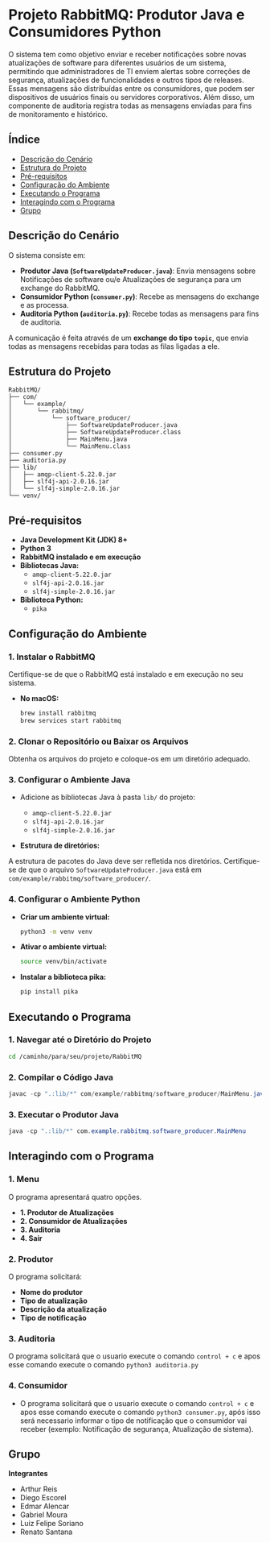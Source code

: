 # Projeto RabbitMQ: Produtor Java e Consumidores Python

O sistema tem como objetivo enviar e receber notificações sobre novas atualizações de software para diferentes usuários de um sistema, permitindo que administradores de TI enviem alertas sobre correções de segurança, atualizações de funcionalidades e outros tipos de releases. Essas mensagens são distribuídas entre os consumidores, que podem ser dispositivos de usuários finais ou servidores corporativos. Além disso, um componente de auditoria registra todas as mensagens enviadas para fins de monitoramento e histórico.

## Índice

- [Descrição do Cenário](#descrição-do-cenário)
- [Estrutura do Projeto](#estrutura-do-projeto)
- [Pré-requisitos](#pré-requisitos)
- [Configuração do Ambiente](#configuração-do-ambiente)
- [Executando o Programa](#executando-o-programa)
- [Interagindo com o Programa](#interagindo-com-o-programa)
- [Grupo](#grupo)



## Descrição do Cenário

O sistema consiste em:

- **Produtor Java (`SoftwareUpdateProducer.java`)**: Envia mensagens sobre Notificações de software ou/e Atualizações de segurança  para um exchange do RabbitMQ.
- **Consumidor Python (`consumer.py`)**: Recebe as mensagens do exchange e as processa.
- **Auditoria Python (`auditoria.py`)**: Recebe todas as mensagens para fins de auditoria.

A comunicação é feita através de um **exchange do tipo `topic`**, que envia todas as mensagens recebidas para todas as filas ligadas a ele.

## Estrutura do Projeto
```plaintext
RabbitMQ/
├── com/
│   └── example/
│       └── rabbitmq/
│           └── software_producer/
│               ├── SoftwareUpdateProducer.java
│               ├── SoftwareUpdateProducer.class
│               ├── MainMenu.java
│               └── MainMenu.class
├── consumer.py
├── auditoria.py
├── lib/
│   ├── amqp-client-5.22.0.jar
│   ├── slf4j-api-2.0.16.jar
│   └── slf4j-simple-2.0.16.jar
└── venv/
```

## Pré-requisitos

- **Java Development Kit (JDK) 8+**
- **Python 3**
- **RabbitMQ instalado e em execução**
- **Bibliotecas Java:**
  - `amqp-client-5.22.0.jar`
  - `slf4j-api-2.0.16.jar`
  - `slf4j-simple-2.0.16.jar`
- **Biblioteca Python:**
  - `pika`

## Configuração do Ambiente

### 1. Instalar o RabbitMQ

Certifique-se de que o RabbitMQ está instalado e em execução no seu sistema.

- **No macOS:**

  ```bash
  brew install rabbitmq
  brew services start rabbitmq
  ```
  
### 2. Clonar o Repositório ou Baixar os Arquivos

Obtenha os arquivos do projeto e coloque-os em um diretório adequado.

### 3. Configurar o Ambiente Java
- Adicione as bibliotecas Java à pasta `lib/` do projeto:
  - `amqp-client-5.22.0.jar`
  - `slf4j-api-2.0.16.jar`
  - `slf4j-simple-2.0.16.jar`

- **Estrutura de diretórios:**

A estrutura de pacotes do Java deve ser refletida nos diretórios. Certifique-se de que o arquivo `SoftwareUpdateProducer.java` está em `com/example/rabbitmq/software_producer/`.

### 4. Configurar o Ambiente Python
- **Criar um ambiente virtual:**
  ```bash
  python3 -m venv venv
  ```
  
- **Ativar o ambiente virtual:**
  ```bash
  source venv/bin/activate
  ```

- **Instalar a biblioteca pika:**
  ```bash
  pip install pika
  ```
  
## Executando o Programa
### 1. Navegar até o Diretório do Projeto
  
  ```bash
  cd /caminho/para/seu/projeto/RabbitMQ
  ```

### 2. Compilar o Código Java
  ```java
  javac -cp ".:lib/*" com/example/rabbitmq/software_producer/MainMenu.java
```

### 3. Executar o Produtor Java
  ```java
  java -cp ".:lib/*" com.example.rabbitmq.software_producer.MainMenu
```

## Interagindo com o Programa
### 1. Menu
O programa apresentará quatro opções.
- **1. Produtor de Atualizações**
- **2. Consumidor de Atualizações**
- **3. Auditoria**
- **4. Sair**

### 2. Produtor
O programa solicitará:

- **Nome do produtor**
- **Tipo de atualização** 
- **Descrição da atualização**
- **Tipo de notificação**

### 3. Auditoria
O programa solicitará que o usuario execute o comando `control + c` e apos esse comando execute o comando `python3 auditoria.py`

### 4. Consumidor
- O programa solicitará que o usuario execute o comando `control + c` e apos esse comando execute o comando `python3 consumer.py`, após isso será necessario informar o tipo de notificação que o consumidor vai receber (exemplo: Notificação de segurança, Atualização de sistema).

## Grupo
**Integrantes**
- Arthur Reis
- Diego Escorel
- Edmar Alencar
- Gabriel Moura
- Luiz Felipe Soriano 
- Renato Santana